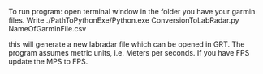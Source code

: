 To run program: open terminal window in the folder you have your garmin files. Write ./PathToPythonExe/Python.exe ConversionToLabRadar.py NameOfGarminFile.csv

this will generate a new labradar file which can be opened in GRT. The program assumes metric units, i.e. Meters per seconds. If you have FPS update the MPS to FPS.  
